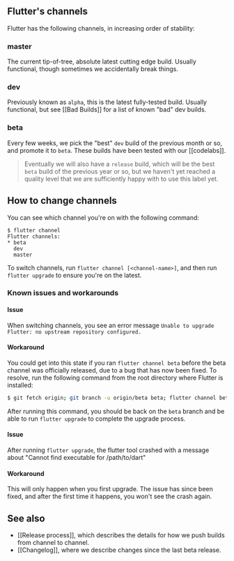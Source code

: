 ## Flutter's channels

Flutter has the following channels, in increasing order of stability:

### master

The current tip-of-tree, absolute latest cutting edge build. Usually functional, though sometimes we accidentally break things.

### dev

Previously known as `alpha`, this is the latest fully-tested build. Usually functional, but see [[Bad Builds]] for a list of known "bad" dev builds.

### beta

Every few weeks, we pick the "best" `dev` build of the previous month or so, and promote it to `beta`. These builds have been tested with our [[codelabs]].

> Eventually we will also have a `release` build, which will be the best `beta` build of the previous year or so, but we haven't yet reached a quality level that we are sufficiently happy with to use this label yet.

## How to change channels

You can see which channel you're on with the following command:

```
$ flutter channel
Flutter channels:
* beta
  dev
  master
```

To switch channels, run `flutter channel [<channel-name>]`, and then run `flutter upgrade` to ensure you're on the latest.

### Known issues and workarounds

#### Issue

When switching channels, you see an error message `Unable to upgrade Flutter: no upstream repository configured.` 

#### Workaround

You could get into this state if you ran `flutter channel beta` before the beta channel was officially released, due to a bug that has now been fixed. To resolve, run the following command from the root directory where Flutter is installed:
```bash
$ git fetch origin; git branch -u origin/beta beta; flutter channel beta 
```  
After running this command, you should be back on the `beta` branch and be able to run `flutter upgrade` to complete the upgrade process.

#### Issue

After running `flutter upgrade`, the flutter tool crashed with a message about "Cannot find executable for /path/to/dart"

#### Workaround

This will only happen when you first upgrade.  The issue has since been fixed, and after the first time it happens, you won't see the crash again.

## See also

* [[Release process]], which describes the details for how we push builds from channel to channel.
* [[Changelog]], where we describe changes since the last beta release.